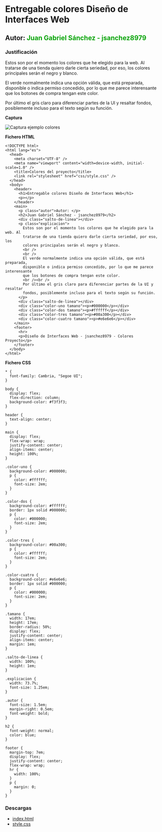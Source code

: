 # Entregable colores Diseño de Interfaces Web

## Autor: <span style="color: #00a300;"> Juan Gabriel Sánchez - jsanchez8979 </span>

### Justificación

Estos son por el momento los colores que he elegido para la web. Al tratarse de una tienda quiero darle cierta seriedad, por eso, los colores principales serán el negro y blanco.

El verde normalmente indica una opción válida, que está preparada, disponible o indica permiso concedido, por lo que me parece interensante que los botones de compra tengan este color.

Por último el gris claro para diferenciar partes de la UI y resaltar fondos, posiblemente incluso para el texto según su función.

**Captura**

![Captura ejemplo colores](img/Captura.png)

**Fichero HTML**

```
<!DOCTYPE html>
<html lang="es">
  <head>
    <meta charset="UTF-8" />
    <meta name="viewport" content="width=device-width, initial-scale=1.0" />
    <title>Colores del proyecto</title>
    <link rel="stylesheet" href="css/style.css" />
  </head>
  <body>
    <header>
      <h1>Entregable colores Diseño de Interfaces Web</h1>
      <p></p>
    </header>
    <main>
      <p class="autor">Autor: </p>
      <h2>Juan Gabriel Sánchez - jsanchez8979</h2>
      <div class="salto-de-linea"></div>
      <p class="explicacion">
        Estos son por el momento los colores que he elegido para la web. Al
        tratarse de una tienda quiero darle cierta seriedad, por eso, los
        colores principales serán el negro y blanco.
        <br />
        <br />
        El verde normalmente indica una opción válida, que está preparada,
        disponible o indica permiso concedido, por lo que me parece interensante
        que los botones de compra tengan este color.
        <br /><br />
        Por último el gris claro para diferenciar partes de la UI y resaltar
        fondos, posiblemente incluso para el texto según su función.
      </p>
      <div class="salto-de-linea"></div>
      <div class="color-uno tamano"><p>#000000</p></div>
      <div class="color-dos tamano"><p>#ffffff</p></div>
      <div class="color-tres tamano"><p>#00a300</p></div>
      <div class="color-cuatro tamano"><p>#e6e6e6</p></div>
    </main>
    <footer>
      <hr>
      <p>Diseño de Interfaces Web - jsanchez8979 - Colores Proyecto</p>
    </footer>
  </body>
</html>

```

**Fichero CSS**

```
* {
  font-family: Cambria, "Segoe UI";
}

body {
  display: flex;
  flex-direction: column;
  background-color: #f3f3f3;
}

header {
  text-align: center;
}

main {
  display: flex;
  flex-wrap: wrap;
  justify-content: center;
  align-items: center;
  height: 100%;
}

.color-uno {
  background-color: #000000;
  p {
    color: #ffffff;
    font-size: 2em;
  }
}

.color-dos {
  background-color: #ffffff;
  border: 1px solid #000000;
  p {
    color: #000000;
    font-size: 2em;
  }
}

.color-tres {
  background-color: #00a300;
  p {
    color: #ffffff;
    font-size: 2em;
  }
}

.color-cuatro {
  background-color: #e6e6e6;
  border: 1px solid #000000;
  p {
    color: #000000;
    font-size: 2em;
  }
}

.tamano {
  width: 17em;
  height: 17em;
  border-radius: 50%;
  display: flex;
  justify-content: center;
  align-items: center;
  margin: 1em;
}

.salto-de-linea {
  width: 100%;
  height: 1em;
}

.explicacion {
  width: 73.7%;
  font-size: 1.25em;
}

.autor {
  font-size: 1.5em;
  margin-right: 0.5em;
  font-weight: bold;
}

h2 {
  font-weight: normal;
  color: blue;
}

footer {
  margin-top: 7em;
  display: flex;
  justify-content: center;
  flex-wrap: wrap;
  hr {
    width: 100%;
  }
  p {
    margin: 0;
  }
}

```

### Descargas

- [index.html](index.html)
- [style.css](css/style.css)
